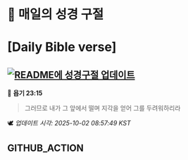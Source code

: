# 🙏 매일의 성경 구절
# [Daily Bible verse]
## [![README에 성경구절 업데이트](https://github.com/DONGSUKA/first_test/actions/workflows/update-readme-bible.yml/badge.svg)](https://github.com/DONGSUKA/first_test/actions/workflows/update-readme-bible.yml)
<!-- START_BIBLE_VERSE -->
📖 **욥기 23:15**
> 그러므로 내가 그 앞에서 떨며 지각을 얻어 그를 두려워하리라

🕊️ _업데이트 시각: 2025-10-02 08:57:49 KST_
  <!-- END_BIBLE_VERSE -->
## GITHUB_ACTION
